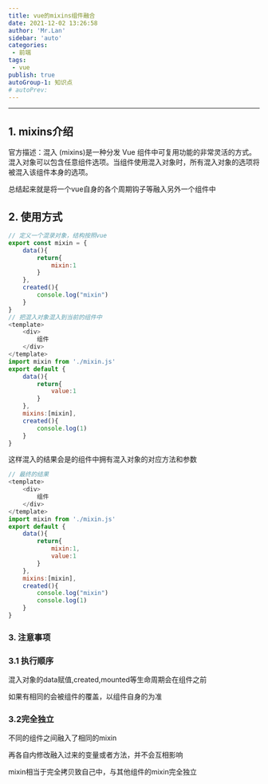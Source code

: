 ```yaml
---
title: vue的mixins组件融合
date: 2021-12-02 13:26:58
author: 'Mr.Lan'
sidebar: 'auto'
categories: 
 - 前端
tags: 
 - vue
publish: true
autoGroup-1: 知识点
# autoPrev:
---
```


<!-- more -->
***

## **1. mixins介绍**
官方描述：混入 (mixins)是一种分发 Vue 组件中可复用功能的非常灵活的方式。混入对象可以包含任意组件选项。当组件使用混入对象时，所有混入对象的选项将被混入该组件本身的选项。

总结起来就是将一个vue自身的各个周期钩子等融入另外一个组件中

## **2. 使用方式**
``` js
// 定义一个混录对象，结构按照vue
export const mixin = {
    data(){
        return{
            mixin:1
        }
    },
    created(){
        console.log("mixin")
    }
}
// 把混入对象混入到当前的组件中
<template>
    <div>
        组件
    </div>
</template>
import mixin from './mixin.js'
export default {
    data(){
        return{
            value:1
        }
    },
    mixins:[mixin],
    created(){
        console.log(1)
    }
}
```
这样混入的结果会是的组件中拥有混入对象的对应方法和参数
``` js
// 最终的结果
<template>
    <div>
        组件
    </div>
</template>
import mixin from './mixin.js'
export default {
    data(){
        return{
            mixin:1,
            value:1
        }
    },
    mixins:[mixin],
    created(){
        console.log("mixin")
        console.log(1)
    }
}
```
### **3. 注意事项**

### 3.1 执行顺序
混入对象的data赋值,created,mounted等生命周期会在组件之前

如果有相同的会被组件的覆盖，以组件自身的为准
### 3.2完全独立
不同的组件之间融入了相同的mixin

再各自内修改融入过来的变量或者方法，并不会互相影响

mixin相当于完全拷贝致自己中，与其他组件的mixin完全独立